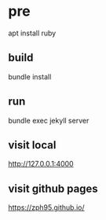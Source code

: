 # pre

apt install ruby
## build

bundle install

## run

bundle exec jekyll server

## visit local

http://127.0.0.1:4000

## visit github pages

https://zph95.github.io/
